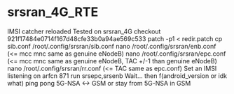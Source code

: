 # srsran_4G_RTE
IMSI catcher reloaded
Tested on srsran_4G checkout 921f17484e0714f167d48cfe33b0a94ae569c533
patch -p1 < redir.patch
cp sib.conf /root/.config/srsran/sib.conf
nano /root/.config/srsran/enb.conf (<= mcc mnc same as genuine eNodeB)
nano /root/.config/srsran/epc.conf (<= mcc mnc same as genuine eNodeB, TAC +/-1 than genuine eNodeB)
nano /root/.config/srsran/rr.conf (<= TAC same as epc.conf)
Set an IMSI listening on arfcn 871
run srsepc,srsenb
Wait... then f(android_version or idk what) ping pong 5G-NSA <-> GSM or stay from 5G-NSA in GSM
